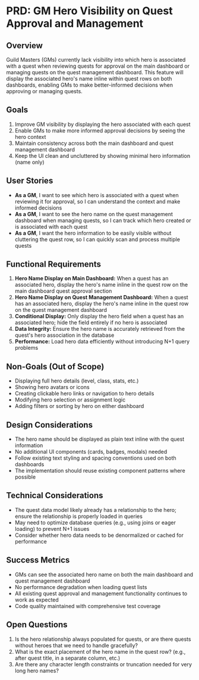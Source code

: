 # PRD: GM Hero Visibility on Quest Approval and Management

## Overview

Guild Masters (GMs) currently lack visibility into which hero is associated with a quest when reviewing quests for approval on the main dashboard or managing quests on the quest management dashboard. This feature will display the associated hero's name inline within quest rows on both dashboards, enabling GMs to make better-informed decisions when approving or managing quests.

## Goals

1. Improve GM visibility by displaying the hero associated with each quest
2. Enable GMs to make more informed approval decisions by seeing the hero context
3. Maintain consistency across both the main dashboard and quest management dashboard
4. Keep the UI clean and uncluttered by showing minimal hero information (name only)

## User Stories

- **As a GM**, I want to see which hero is associated with a quest when reviewing it for approval, so I can understand the context and make informed decisions
- **As a GM**, I want to see the hero name on the quest management dashboard when managing quests, so I can track which hero created or is associated with each quest
- **As a GM**, I want the hero information to be easily visible without cluttering the quest row, so I can quickly scan and process multiple quests

## Functional Requirements

1. **Hero Name Display on Main Dashboard:** When a quest has an associated hero, display the hero's name inline in the quest row on the main dashboard quest approval section
2. **Hero Name Display on Quest Management Dashboard:** When a quest has an associated hero, display the hero's name inline in the quest row on the quest management dashboard
3. **Conditional Display:** Only display the hero field when a quest has an associated hero; hide the field entirely if no hero is associated
4. **Data Integrity:** Ensure the hero name is accurately retrieved from the quest's hero association in the database
5. **Performance:** Load hero data efficiently without introducing N+1 query problems

## Non-Goals (Out of Scope)

- Displaying full hero details (level, class, stats, etc.)
- Showing hero avatars or icons
- Creating clickable hero links or navigation to hero details
- Modifying hero selection or assignment logic
- Adding filters or sorting by hero on either dashboard

## Design Considerations

- The hero name should be displayed as plain text inline with the quest information
- No additional UI components (cards, badges, modals) needed
- Follow existing text styling and spacing conventions used on both dashboards
- The implementation should reuse existing component patterns where possible

## Technical Considerations

- The quest data model likely already has a relationship to the hero; ensure the relationship is properly loaded in queries
- May need to optimize database queries (e.g., using joins or eager loading) to prevent N+1 issues
- Consider whether hero data needs to be denormalized or cached for performance

## Success Metrics

- GMs can see the associated hero name on both the main dashboard and quest management dashboard
- No performance degradation when loading quest lists
- All existing quest approval and management functionality continues to work as expected
- Code quality maintained with comprehensive test coverage

## Open Questions

1. Is the hero relationship always populated for quests, or are there quests without heroes that we need to handle gracefully?
2. What is the exact placement of the hero name in the quest row? (e.g., after quest title, in a separate column, etc.)
3. Are there any character length constraints or truncation needed for very long hero names?
